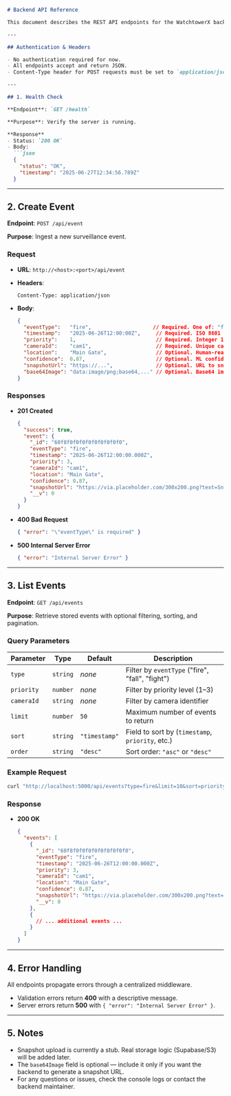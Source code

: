 ````markdown
# Backend API Reference

This document describes the REST API endpoints for the WatchtowerX backend service.

---

## Authentication & Headers

- No authentication required for now.
- All endpoints accept and return JSON.
- Content-Type header for POST requests must be set to `application/json`.

---

## 1. Health Check

**Endpoint**: `GET /health`

**Purpose**: Verify the server is running.

**Response**  
- Status: `200 OK`  
- Body:
  ```json
  {
    "status": "OK",
    "timestamp": "2025-06-27T12:34:56.789Z"
  }
````

---

## 2. Create Event

**Endpoint**: `POST /api/event`

**Purpose**: Ingest a new surveillance event.

### Request

* **URL**: `http://<host>:<port>/api/event`
* **Headers**:

  ```
  Content-Type: application/json
  ```
* **Body**:

  ```json
  {
    "eventType":   "fire",                    // Required. One of: "fire", "fall", "fight"
    "timestamp":   "2025-06-26T12:00:00Z",     // Required. ISO 8601 format
    "priority":    1,                          // Required. Integer 1 (low) to 3 (high)
    "cameraId":    "cam1",                     // Required. Unique camera identifier
    "location":    "Main Gate",                // Optional. Human-readable location
    "confidence":  0.87,                       // Optional. ML confidence score (0.0–1.0)
    "snapshotUrl": "https://...",              // Optional. URL to snapshot image
    "base64Image": "data:image/png;base64,..." // Optional. Base64 image; stub upload
  }
  ```

### Responses

* **201 Created**

  ```json
  {
    "success": true,
    "event": {
      "_id": "60f8f0f0f0f0f0f0f0f0f0",
      "eventType": "fire",
      "timestamp": "2025-06-26T12:00:00.000Z",
      "priority": 3,
      "cameraId": "cam1",
      "location": "Main Gate",
      "confidence": 0.87,
      "snapshotUrl": "https://via.placeholder.com/300x200.png?text=Snapshot",
      "__v": 0
    }
  }
  ```

* **400 Bad Request**

  ```json
  { "error": "\"eventType\" is required" }
  ```

* **500 Internal Server Error**

  ```json
  { "error": "Internal Server Error" }
  ```

---

## 3. List Events

**Endpoint**: `GET /api/events`

**Purpose**: Retrieve stored events with optional filtering, sorting, and pagination.

### Query Parameters

| Parameter  | Type     | Default       | Description                                      |
| ---------- | -------- | ------------- | ------------------------------------------------ |
| `type`     | `string` | *none*        | Filter by `eventType` ("fire", "fall", "fight")  |
| `priority` | `number` | *none*        | Filter by priority level (1–3)                   |
| `cameraId` | `string` | *none*        | Filter by camera identifier                      |
| `limit`    | `number` | `50`          | Maximum number of events to return               |
| `sort`     | `string` | `"timestamp"` | Field to sort by (`timestamp`, `priority`, etc.) |
| `order`    | `string` | `"desc"`      | Sort order: `"asc"` or `"desc"`                  |

### Example Request

```bash
curl "http://localhost:5000/api/events?type=fire&limit=10&sort=priority&order=asc"
```

### Response

* **200 OK**

  ```json
  {
    "events": [
      {
        "_id": "60f8f0f0f0f0f0f0f0f0f0",
        "eventType": "fire",
        "timestamp": "2025-06-26T12:00:00.000Z",
        "priority": 3,
        "cameraId": "cam1",
        "location": "Main Gate",
        "confidence": 0.87,
        "snapshotUrl": "https://via.placeholder.com/300x200.png?text=Snapshot",
        "__v": 0
      },
      {
        // ... additional events ...
      }
    ]
  }
  ```

---

## 4. Error Handling

All endpoints propagate errors through a centralized middleware.

* Validation errors return **400** with a descriptive message.
* Server errors return **500** with `{ "error": "Internal Server Error" }`.

---

## 5. Notes

* Snapshot upload is currently a stub. Real storage logic (Supabase/S3) will be added later.
* The `base64Image` field is optional — include it only if you want the backend to generate a snapshot URL.
* For any questions or issues, check the console logs or contact the backend maintainer.

```